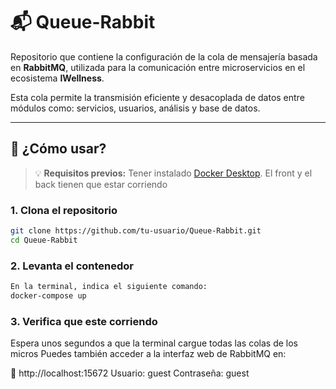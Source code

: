 # 📬 Queue-Rabbit

Repositorio que contiene la configuración de la cola de mensajería basada en **RabbitMQ**, utilizada para la comunicación entre microservicios en el ecosistema **IWellness**.

Esta cola permite la transmisión eficiente y desacoplada de datos entre módulos como: servicios, usuarios, análisis y base de datos.

---

## 🚀 ¿Cómo usar?

> 💡 **Requisitos previos:** Tener instalado [Docker Desktop](https://www.docker.com/products/docker-desktop).
                            El front y el back tienen que estar corriendo

### 1. Clona el repositorio

```bash
git clone https://github.com/tu-usuario/Queue-Rabbit.git
cd Queue-Rabbit
```

### 2. Levanta el contenedor
```bash
En la terminal, indica el siguiente comando:
docker-compose up
```

### 3. Verifica que este corriendo
Espera unos segundos a que la terminal cargue todas las colas de los micros
Puedes también acceder a la interfaz web de RabbitMQ en:

🔗 http://localhost:15672
Usuario: guest
Contraseña: guest
